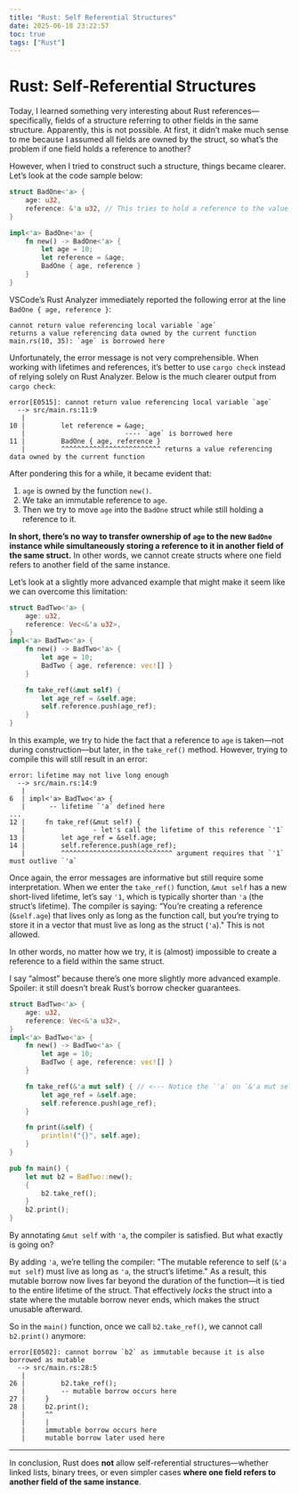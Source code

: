 ```yaml
---
title: "Rust: Self Referential Structures"
date: 2025-06-18 23:22:57
toc: true
tags: ["Rust"]
---
```


# Rust: Self-Referential Structures

Today, I learned something very interesting about Rust references—specifically,
fields of a structure referring to other fields in the same structure.
Apparently, this is not possible. At first, it didn’t make much sense to me
because I assumed all fields are owned by the struct, so what’s the problem if
one field holds a reference to another?

However, when I tried to construct such a structure, things became clearer.
Let’s look at the code sample below:

```rust
struct BadOne<'a> {
    age: u32,
    reference: &'a u32, // This tries to hold a reference to the value of `age`.
}

impl<'a> BadOne<'a> {
    fn new() -> BadOne<'a> {
        let age = 10;
        let reference = &age;
        BadOne { age, reference }
    }
}
```

VSCode’s Rust Analyzer immediately reported the following error at the line
`BadOne { age, reference }`:

```
cannot return value referencing local variable `age`
returns a value referencing data owned by the current function
main.rs(10, 35): `age` is borrowed here
```

Unfortunately, the error message is not very comprehensible. When working with
lifetimes and references, it’s better to use `cargo check` instead of relying
solely on Rust Analyzer. Below is the much clearer output from `cargo check`:

```
error[E0515]: cannot return value referencing local variable `age`
  --> src/main.rs:11:9
   |
10 |         let reference = &age;
   |                         ---- `age` is borrowed here
11 |         BadOne { age, reference }
   |         ^^^^^^^^^^^^^^^^^^^^^^^^^ returns a value referencing data owned by the current function
```

After pondering this for a while, it became evident that:

1. `age` is owned by the function `new()`.
2. We take an immutable reference to `age`.
3. Then we try to move `age` into the `BadOne` struct while still holding a
   reference to it.

**In short, there’s no way to transfer ownership of `age` to the new `BadOne`
instance while simultaneously storing a reference to it in another field of the
same struct.** In other words, we cannot create structs where one field refers
to another field of the same instance.

Let’s look at a slightly more advanced example that might make it seem like we
can overcome this limitation:

```rust
struct BadTwo<'a> {
    age: u32,
    reference: Vec<&'a u32>,
}
impl<'a> BadTwo<'a> {
    fn new() -> BadTwo<'a> {
        let age = 10;
        BadTwo { age, reference: vec![] }
    }

    fn take_ref(&mut self) {
        let age_ref = &self.age;
        self.reference.push(age_ref);
    }
}
```

In this example, we try to hide the fact that a reference to `age` is taken—not
during construction—but later, in the `take_ref()` method. However, trying to
compile this will still result in an error:

```
error: lifetime may not live long enough
  --> src/main.rs:14:9
   |
6  | impl<'a> BadTwo<'a> {
   |      -- lifetime `'a` defined here
...
12 |     fn take_ref(&mut self) {
   |                 - let's call the lifetime of this reference `'1`
13 |         let age_ref = &self.age;
14 |         self.reference.push(age_ref);
   |         ^^^^^^^^^^^^^^^^^^^^^^^^^^^^ argument requires that `'1` must outlive `'a`
```

Once again, the error messages are informative but still require some
interpretation. When we enter the `take_ref()` function, `&mut self` has a new
short-lived lifetime, let’s say `'1`, which is typically shorter than `'a` (the
struct’s lifetime). The compiler is saying: “You’re creating a reference
(`&self.age`) that lives only as long as the function call, but you’re trying to
store it in a vector that must live as long as the struct (`'a`)." This is not
allowed.

In other words, no matter how we try, it is (almost) impossible to create a
reference to a field within the same struct.

I say “almost” because there’s one more slightly more advanced example. Spoiler:
it still doesn’t break Rust’s borrow checker guarantees.

```rust
struct BadTwo<'a> {
    age: u32,
    reference: Vec<&'a u32>,
}
impl<'a> BadTwo<'a> {
    fn new() -> BadTwo<'a> {
        let age = 10;
        BadTwo { age, reference: vec![] }
    }

    fn take_ref(&'a mut self) { // <--- Notice the `'a` on `&'a mut self`
        let age_ref = &self.age;
        self.reference.push(age_ref);
    }

    fn print(&self) {
        println!("{}", self.age);
    }
}

pub fn main() {
    let mut b2 = BadTwo::new();
    {
        b2.take_ref();
    }
    b2.print();
}
```

By annotating `&mut self` with `'a`, the compiler is satisfied. But what exactly
is going on?

By adding `'a`, we’re telling the compiler: "The mutable reference to self (`&'a
mut self`) must live as long as `'a`, the struct’s lifetime." As a result, this
mutable borrow now lives far beyond the duration of the function—it is tied to
the entire lifetime of the struct. That effectively *locks* the struct into a
state where the mutable borrow never ends, which makes the struct unusable
afterward.

So in the `main()` function, once we call `b2.take_ref()`, we cannot call
`b2.print()` anymore:

```
error[E0502]: cannot borrow `b2` as immutable because it is also borrowed as mutable
  --> src/main.rs:28:5
   |
26 |         b2.take_ref();
   |         -- mutable borrow occurs here
27 |     }
28 |     b2.print();
   |     ^^
   |     |
   |     immutable borrow occurs here
   |     mutable borrow later used here
```

---

In conclusion, Rust does **not** allow self-referential structures—whether
linked lists, binary trees, or even simpler cases **where one field refers to
another field of the same instance**.
